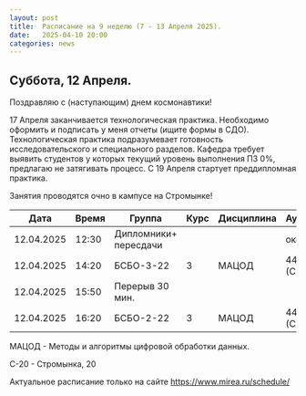 ```yaml
---
layout: post
title:  Расписание на 9 неделю (7 - 13 Апреля 2025).
date:   2025-04-10 20:00
categories: news
---
```


## Суббота, 12 Апреля.

Поздравляю с (наступающим) днем космонавтики!

17 Апреля заканчивается технологическая практика. Необходимо оформить и подписать у меня отчеты (ищите формы в СДО). 
Технологическая практика подразумевает готовность исследовательского и специального разделов. Кафедра требует выявить студентов у которых текущий уровень выполнения ПЗ 0%, предлагаю не затягивать процесс.
С 19 Апреля стартует преддипломная практика.

Занятия проводятся очно в кампусе на Стромынке!

| Дата          | Время   | Группа               | Курс | Дисциплина  | Аудитория  | Материалы |
| ------------- | ------- | -------------------- | ---- | ----------- | ---------- | --------- |
|12.04.2025     |12:30    |Дипломники+ пересдачи |      |             |около 350   |           |
|12.04.2025     |14:20    |БСБО-3-22             |   3  |МАЦОД        |  446 (С-20)|           |
|12.04.2025     |15:50    |Перерыв 30 мин.       |      |             |            |           |
|12.04.2025     |16:20    |БСБО-2-22             |   3  |МАЦОД        |  446 (С-20)|           |

МАЦОД - Методы и алгоритмы цифровой обработки данных.

С-20 - Стромынка, 20

Актуальное расписание только на сайте https://www.mirea.ru/schedule/


